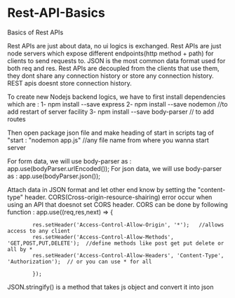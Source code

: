 # Rest-API-Basics
Basics of Rest APIs


Rest APIs are just about data, no ui logics is exchanged.
Rest APIs are just node servers which expose different endpoints(http method + path) for clients to send requests to.
JSON is the most common data format used for both req and res.
Rest APIs are decoupled from the clients that use them, they dont share any connection history or store any connection history.
REST apis doesnt store connection history.

To create new Nodejs backend logics, we have to first install dependencies which are :
   1- npm install --save express
   2- npm install --save nodemon       //to add restart of server facility
   3- npm install --save body-parser   // to add routes

Then open package json file and make heading of start in scripts tag of "start : "nodemon app.js"   //any file name from where you wanna start server

For form data, we will use body-parser as : app.use(bodyParser.urlEncoded());
For json data, we will use body-parser as : app.use(bodyParser.json());




Attach data in JSON format and let other end know by setting the "content-type" header.
CORS(Cross-origin-resource-shairing) error occur when using an API that doesnot set CORS header.
 CORS can be done by following function :
          app.use((req,res,next) => {
            
            res.setHeader('Access-Control-Allow-Origin', '*');   //allows access to any client
            res.setHeader('Access-Control-Allow-Methods', 'GET,POST,PUT,DELETE');  //define methods like post get put delete or all by *
            res.setHeader('Access-Control-Allow-Headers', 'Content-Type', 'Authorization');  // or you can use * for all
            
            });


JSON.stringify() is a method that takes js object and convert it into json
